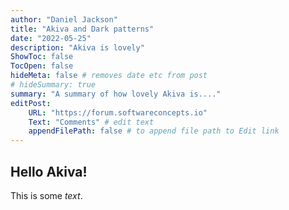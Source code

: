 ```yaml
---
author: "Daniel Jackson"
title: "Akiva and Dark patterns"
date: "2022-05-25"
description: "Akiva is lovely"
ShowToc: false
TocOpen: false
hideMeta: false # removes date etc from post
# hideSummary: true
summary: "A summary of how lovely Akiva is...."
editPost:
    URL: "https://forum.softwareconcepts.io"
    Text: "Comments" # edit text
    appendFilePath: false # to append file path to Edit link
---
```

## Hello Akiva!

This is some _text_.